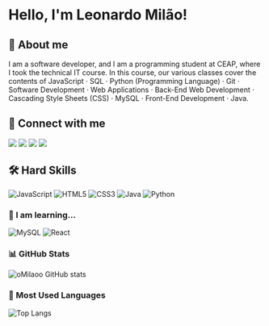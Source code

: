 

# Hello, I'm Leonardo Milão!


## 🚀 About me
I am a software developer, and I am a programming student at CEAP, where I took the technical IT course. In this course, our various classes cover the contents of JavaScript · SQL · Python (Programming Language) · Git · Software Development · Web Applications · Back-End Web Development · Cascading Style Sheets (CSS) · MySQL · Front-End Development · Java.


## 🔗 Connect with me

<div> 
  <a href="https://instagram.com/leomilao__" target="_blank"><img src="https://img.shields.io/badge/-Instagram-%23E4405F?style=for-the-badge&logo=instagram&logoColor=white" target="_blank"></a>
 	<a href="https://www.twitch.tv/leomilao_17_" target="_blank"><img src="https://img.shields.io/badge/Twitch-9146FF?style=for-the-badge&logo=twitch&logoColor=white" target="_blank"></a>
 <a href="https://discord.gg/omilaoo" target="_blank"><img src="https://img.shields.io/badge/Discord-7289DA?style=for-the-badge&logo=discord&logoColor=white" target="_blank"></a> 
  <a href="https://www.linkedin.com/in/leonardo-milão-98a36026b/" target="_blank"><img src="https://img.shields.io/badge/-LinkedIn-%230077B5?style=for-the-badge&logo=linkedin&logoColor=white" target="_blank"></a> 


</div>

## 🛠 Hard Skills
![JavaScript](https://img.shields.io/badge/JavaScript-000?style=for-the-badge&logo=javascript&logoColor=F7DF1E)
![HTML5](https://img.shields.io/badge/HTML5-000?style=for-the-badge&logo=html5&logoColor=E34F26)
![CSS3](https://img.shields.io/badge/CSS3-000?style=for-the-badge&logo=css3&logoColor=1572B6)
![Java](https://img.shields.io/badge/java-000.svg?style=for-the-badge&logo=openjdk&logoColor=%23ED8B00)
![Python](https://img.shields.io/badge/python-000?style=for-the-badge&logo=python&logoColor=3670A0)

### 🧠 I am learning...
![MySQL](https://img.shields.io/badge/MySQL-000?style=for-the-badge&logo=mysql&logoColor=white)
![React](https://img.shields.io/badge/React-000?style=for-the-badge&logo=react&logoColor=61DAFB)

### 📊 GitHub Stats

![oMilaoo GitHub stats](https://github-readme-stats.vercel.app/api?username=oMilaoo&show_icons=true&theme=algolia)

### 🚀 Most Used Languages

![Top Langs](https://github-readme-stats.vercel.app/api/top-langs/?username=oMilaoo&layout=compact&bg_color=000&title_color=FF00F6&text_color=FFF&border_radius=3&border_color=36123c&icon_color=FF00F6&theme=jolly)
